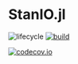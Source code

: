# StanIO.jl

<!-- Tidyverse lifecycle badges, see https://www.tidyverse.org/lifecycle/ Uncomment or delete as needed. -->
![lifecycle](https://img.shields.io/badge/lifecycle-experimental-orange.svg)<!--
![lifecycle](https://img.shields.io/badge/lifecycle-maturing-blue.svg)
![lifecycle](https://img.shields.io/badge/lifecycle-stable-green.svg)
![lifecycle](https://img.shields.io/badge/lifecycle-retired-orange.svg)
![lifecycle](https://img.shields.io/badge/lifecycle-archived-red.svg)
![lifecycle](https://img.shields.io/badge/lifecycle-dormant-blue.svg) -->
[![build](https://github.com/goedman/StanIO.jl/workflows/CI/badge.svg)](https://github.com/goedman/StanIO.jl/actions?query=workflow%3ACI)
<!-- travis-ci.com badge, uncomment or delete as needed, depending on whether you are using that service. -->
<!-- [![Build Status](https://travis-ci.com/goedman/StanIO.jl.svg?branch=master)](https://travis-ci.com/goedman/StanIO.jl) -->
<!-- Coverage badge on codecov.io, which is used by default. -->
[![codecov.io](http://codecov.io/github/goedman/StanIO.jl/coverage.svg?branch=master)](http://codecov.io/github/goedman/StanIO.jl?branch=master)
<!-- Documentation -- uncomment or delete as needed -->
<!--
[![Documentation](https://img.shields.io/badge/docs-stable-blue.svg)](https://goedman.github.io/StanIO.jl/stable)
[![Documentation](https://img.shields.io/badge/docs-master-blue.svg)](https://goedman.github.io/StanIO.jl/dev)
-->
<!-- Aqua badge, see test/runtests.jl -->
<!-- [![Aqua QA](https://raw.githubusercontent.com/JuliaTesting/Aqua.jl/master/badge.svg)](https://github.com/JuliaTesting/Aqua.jl) -->
